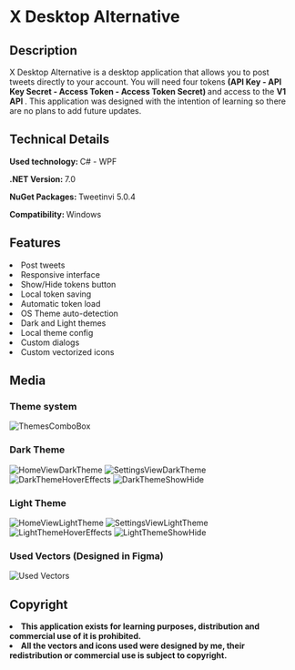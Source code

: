 # X Desktop Alternative

## <b> Description </b>

<p> X Desktop Alternative is a desktop application that allows you to post tweets directly to your account. You will need four tokens <b> (API Key - API Key Secret - Access Token - Access Token Secret) </b> and access to the <b> V1 API </b>. This application was designed with the intention of learning so there are no plans to add future updates. </p>

## <b> Technical Details </b>

<p> <b> Used technology: </b> C# - WPF </p>

<p> <b> .NET Version: </b> 7.0 </p>

<p> <b> NuGet Packages: </b> Tweetinvi 5.0.4 </p>

<p> <b> Compatibility: </b> Windows </p>

## <b> Features </b>

<li> Post tweets </li>

<li> Responsive interface </li>

<li> Show/Hide tokens button </li>

<li> Local token saving </li>

<li> Automatic token load </li>

<li> OS Theme auto-detection </li>

<li> Dark and Light themes </li>

<li> Local theme config </li>

<li> Custom dialogs </li>

<li> Custom vectorized icons </li>

## <b> Media </b>

### Theme system
![ThemesComboBox](https://github.com/LautaroCepeda-Developer/X-Desktop-Alternative/assets/123782531/361e2c2a-7633-4951-846d-4b41aedd0f83)

### Dark Theme
![HomeViewDarkTheme](https://github.com/LautaroCepeda-Developer/X-Desktop-Alternative/assets/123782531/2d016ee0-b13a-4f00-8b2e-9f6e4218281e)
![SettingsViewDarkTheme](https://github.com/LautaroCepeda-Developer/X-Desktop-Alternative/assets/123782531/409d6197-447b-4a5f-bdfa-ec5df07b8c93)
![DarkThemeHoverEffects](https://github.com/LautaroCepeda-Developer/X-Desktop-Alternative/assets/123782531/36adb9fd-4363-4c3a-b9b7-f2d0eb69ad3d)
![DarkThemeShowHide](https://github.com/LautaroCepeda-Developer/X-Desktop-Alternative/assets/123782531/95c00a1e-cae4-412d-a465-ff67ac88dec0)

### Light Theme
![HomeViewLightTheme](https://github.com/LautaroCepeda-Developer/X-Desktop-Alternative/assets/123782531/a1cedbfc-10e0-49eb-828b-a5ae1379e9ee)
![SettingsViewLightTheme](https://github.com/LautaroCepeda-Developer/X-Desktop-Alternative/assets/123782531/7a5f8d74-6f83-4a1c-bc05-d22b61336bf5)
![LightThemeHoverEffects](https://github.com/LautaroCepeda-Developer/X-Desktop-Alternative/assets/123782531/b734ba47-2878-4796-9caa-9be9f6ef23c9)
![LightThemeShowHide](https://github.com/LautaroCepeda-Developer/X-Desktop-Alternative/assets/123782531/5e2549db-d840-4cc2-ab3e-e6df9f19d118)

### Used Vectors (Designed in Figma)
![Used Vectors](https://github.com/LautaroCepeda-Developer/X-Desktop-Alternative/assets/123782531/dd98346a-08d8-4d6a-96d3-551fcaccde69)

## <b> Copyright </b>

<li> <b> This application exists for learning purposes, distribution and commercial use of it is prohibited. </b> </li>

<li> <b> All the vectors and icons used were designed by me, their redistribution or commercial use is subject to copyright. </b> </li>
